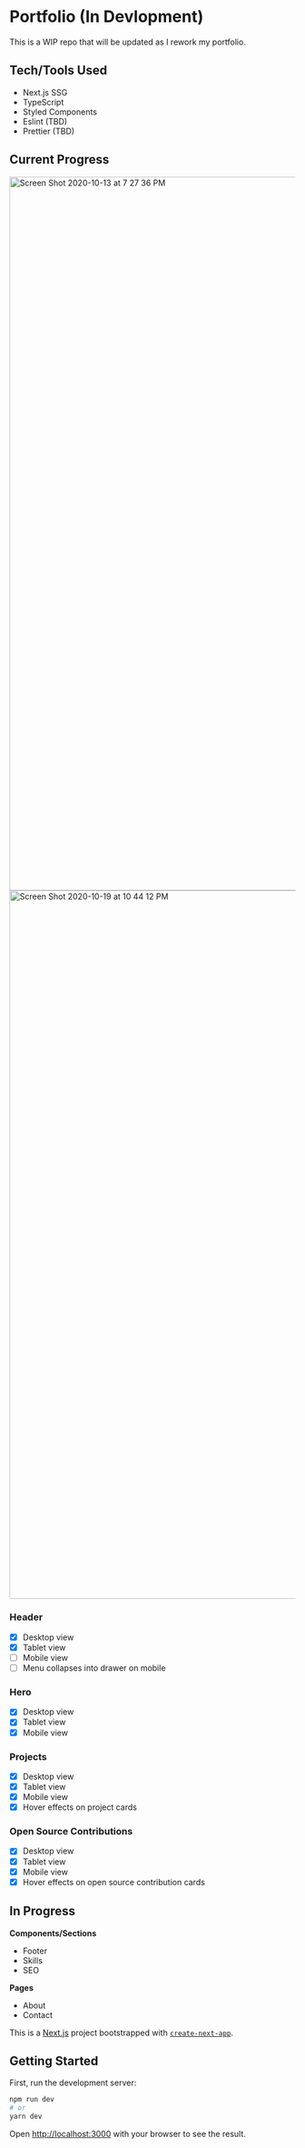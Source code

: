 # Portfolio (In Devlopment)  
  
This is a WIP repo that will be updated as I rework my portfolio.  
  
## Tech/Tools Used  
* Next.js SSG  
* TypeScript  
* Styled Components
* Eslint (TBD)  
* Prettier (TBD)  
  
## Current Progress  
  
<img width="1256" alt="Screen Shot 2020-10-13 at 7 27 36 PM" src="https://user-images.githubusercontent.com/56734437/96068951-2d588e80-0e6b-11eb-861d-1b2268058230.png">  
<img width="1247" alt="Screen Shot 2020-10-19 at 10 44 12 PM" src="https://user-images.githubusercontent.com/56734437/96533885-b2251d00-125c-11eb-8dc9-dcb46525906c.png">  
  
### Header  
* [x] Desktop view  
* [x] Tablet view  
* [ ] Mobile view  
* [ ] Menu collapses into drawer on mobile
  
### Hero  
* [x] Desktop view
* [x] Tablet view  
* [x] Mobile view  
  
### Projects  
* [x] Desktop view
* [x] Tablet view  
* [x] Mobile view  
* [x] Hover effects on project cards  
  
### Open Source Contributions  
* [x] Desktop view
* [x] Tablet view  
* [x] Mobile view  
* [x] Hover effects on open source contribution cards  
  
## In Progress  
  
**Components/Sections**
* Footer  
* Skills  
* SEO  
  
**Pages**  
* About 
* Contact

This is a [Next.js](https://nextjs.org/) project bootstrapped with [`create-next-app`](https://github.com/vercel/next.js/tree/canary/packages/create-next-app).

## Getting Started

First, run the development server:

```bash
npm run dev
# or
yarn dev
```

Open [http://localhost:3000](http://localhost:3000) with your browser to see the result.
